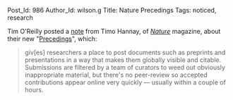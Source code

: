 Post_Id: 986
Author_Id: wilson.g
Title: Nature Precedings
Tags: noticed, research

<p>Tim O'Reilly posted a <a href="http://radar.oreilly.com/2007/06/nature-precedings-early-access.html">note</a> from Timo Hannay, of <a href="http://www.nature.com"><em>Nature</em></a> magazine, about their new "<a href="http://precedings.nature.com">Precedings</a>", which:</p>
<blockquote><p>giv[es] researchers a place to post documents such as preprints and presentations in a way that makes them globally visible and citable.  Submissions are filtered by a team of curators to weed out obviously inappropriate material, but there's no peer-review so accepted contributions appear online very quickly &mdash; usually within a couple of hours.</p></blockquote>
